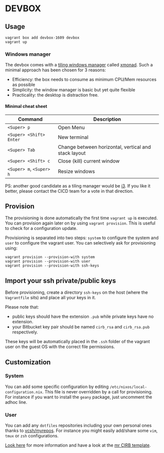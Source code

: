 # DEVBOX


## Usage

```
vagrant box add devbox-1609 devbox
vagrant up
```

### Windows manager

The devbox comes with a [tiling windows manager](https://en.wikipedia.org/wiki/Tiling_window_manager) called [xmonad](http://xmonad.org/). Such a minimal approach has been chosen for 3 reasons:

* Efficiency: the box needs to consume as minimum CPU/Mem resources as possible
* Simplicity: the window manager is basic but yet quite flexible
* Practicality: the desktop is distraction free.

#### Minimal cheat sheet

| Command | Description |
| --------- | ------|
| `<Super> p` | Open Menu |
| `<Super> <Shift> Enter` | New terminal |
| `<Super> Tab` | Change between horizontal, vertical and stack layout |
| `<Super> <Shift> c` | Close (kill) current window |
| `<Super> m`, `<Super> h` | Resize windows |


PS: another good candidate as a tiling manager would be [i3](https://i3wm.org/). If you like it better, please contact the CICD team for a vote in that direction.

## Provision

The provisioning is done automatically the first time `vagrant up` is executed. You can provision again later on by using `vagrant provision`. This is useful to check for a configuration update.

Provisioning is separated into two steps: `system` to configure the system and `user` to configure the vagrant user. You can selectively ask for provisioning using:

```
vagrant provision --provision-with system
vagrant provision --provision-with user
vagrant provision --provision-with ssh-keys
```

## Import your ssh private/public keys

Before provisioning, create a directory `ssh-keys` on the host (where the `Vagrantfile` sits) and place all your keys in it.

Please note that:

* public keys should have the extension `.pub` while private keys have no extension.
* your Bitbucket key pair should be named `cirb_rsa` and `cirb_rsa.pub` respectively.

These keys will be automatically placed in the `.ssh` folder of the vagrant user on the guest OS with the correct file permissions.

## Customization

### System

You can add some specific configuration by editing `/etc/nixos/local-configuration.nix`. This file is never overridden by a call for provisioning. For instance if you want to install the `geany` package, just uncomment the adhoc line.

### User

You can add any `dotfiles` repositories including your own personal ones thanks to [vcsh/myrepos](https://github.com/RichiH/vcsh). For instance you might easily add/share some `vim`, `tmux` or `zsh` configurations.

[Look here](https://github.com/RichiH/vcsh/blob/master/doc/README.md#from-zero-to-vcsh) for more information and have a look at the [mr CIRB template](https://github.com/CIRB/vcsh_mr_template).

